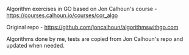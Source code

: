 Algorithm exercises in GO based on Jon Calhoun's course - https://courses.calhoun.io/courses/cor_algo

Original repo - https://github.com/joncalhoun/algorithmswithgo.com

Algorithms done by me, tests are copied from Jon Calhoun's repo and updated when needed.